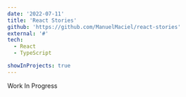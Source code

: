 ```yaml
---
date: '2022-07-11'
title: 'React Stories'
github: 'https://github.com/ManuelMaciel/react-stories'
external: '#'
tech:
  - React
  - TypeScript

showInProjects: true
---
```


Work In Progress